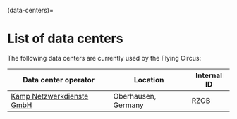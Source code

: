 (data-centers)=

# List of data centers

The following data centers are currently used by the Flying Circus:

| Data center operator        | Location            | Internal ID |
| --------------------------- | ------------------- | ----------- |
| [Kamp Netzwerkdienste GmbH] | Oberhausen, Germany | RZOB        |

[kamp netzwerkdienste gmbh]: http://www.kamp.de/kamp-rechenzentrum.html
